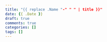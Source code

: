 ```yaml
---
title: "{{ replace .Name "-" " " | title }}"
date: {{ .Date }}
draft: true
comments: true
categories: []
tags: []
---
```


